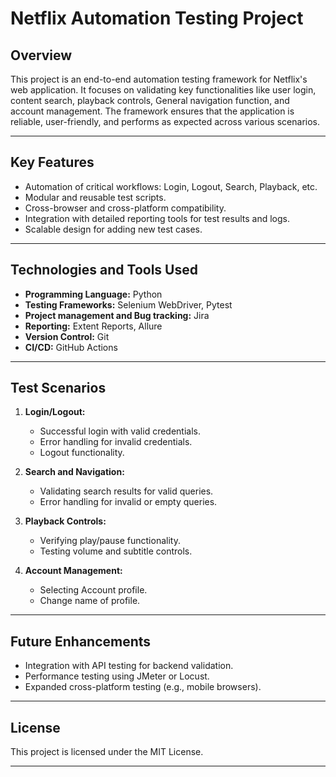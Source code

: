 # **Netflix Automation Testing Project**

## **Overview**  
This project is an end-to-end automation testing framework for Netflix's web application. It focuses on validating key functionalities like user login, content search, playback controls, General navigation function, and account management. The framework ensures that the application is reliable, user-friendly, and performs as expected across various scenarios.

---

## **Key Features**  
- Automation of critical workflows: Login, Logout, Search, Playback, etc.  
- Modular and reusable test scripts.  
- Cross-browser and cross-platform compatibility.  
- Integration with detailed reporting tools for test results and logs.  
- Scalable design for adding new test cases.

---

## **Technologies and Tools Used**  
- **Programming Language:** Python
- **Testing Frameworks:** Selenium WebDriver, Pytest
- **Project management and Bug tracking:** Jira
- **Reporting:** Extent Reports, Allure  
- **Version Control:** Git  
- **CI/CD:** GitHub Actions 

---

## **Test Scenarios**  
1. **Login/Logout:**  
   - Successful login with valid credentials.  
   - Error handling for invalid credentials.  
   - Logout functionality.  

2. **Search and Navigation:**  
   - Validating search results for valid queries.  
   - Error handling for invalid or empty queries.  

3. **Playback Controls:**  
   - Verifying play/pause functionality.  
   - Testing volume and subtitle controls.

4. **Account Management:**  
   - Selecting Account profile.  
   - Change name of profile.

---

## **Future Enhancements**  
- Integration with API testing for backend validation.  
- Performance testing using JMeter or Locust.  
- Expanded cross-platform testing (e.g., mobile browsers).


---

## **License**  
This project is licensed under the MIT License.

---
